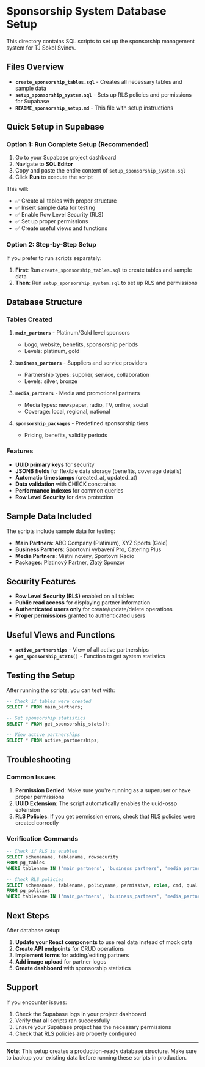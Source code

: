 # Sponsorship System Database Setup

This directory contains SQL scripts to set up the sponsorship management system for TJ Sokol Svinov.

## Files Overview

- **`create_sponsorship_tables.sql`** - Creates all necessary tables and sample data
- **`setup_sponsorship_system.sql`** - Sets up RLS policies and permissions for Supabase
- **`README_sponsorship_setup.md`** - This file with setup instructions

## Quick Setup in Supabase

### Option 1: Run Complete Setup (Recommended)

1. Go to your Supabase project dashboard
2. Navigate to **SQL Editor**
3. Copy and paste the entire content of `setup_sponsorship_system.sql`
4. Click **Run** to execute the script

This will:
- ✅ Create all tables with proper structure
- ✅ Insert sample data for testing
- ✅ Enable Row Level Security (RLS)
- ✅ Set up proper permissions
- ✅ Create useful views and functions

### Option 2: Step-by-Step Setup

If you prefer to run scripts separately:

1. **First**: Run `create_sponsorship_tables.sql` to create tables and sample data
2. **Then**: Run `setup_sponsorship_system.sql` to set up RLS and permissions

## Database Structure

### Tables Created

1. **`main_partners`** - Platinum/Gold level sponsors
   - Logo, website, benefits, sponsorship periods
   - Levels: platinum, gold

2. **`business_partners`** - Suppliers and service providers
   - Partnership types: supplier, service, collaboration
   - Levels: silver, bronze

3. **`media_partners`** - Media and promotional partners
   - Media types: newspaper, radio, TV, online, social
   - Coverage: local, regional, national

4. **`sponsorship_packages`** - Predefined sponsorship tiers
   - Pricing, benefits, validity periods

### Features

- **UUID primary keys** for security
- **JSONB fields** for flexible data storage (benefits, coverage details)
- **Automatic timestamps** (created_at, updated_at)
- **Data validation** with CHECK constraints
- **Performance indexes** for common queries
- **Row Level Security** for data protection

## Sample Data Included

The scripts include sample data for testing:

- **Main Partners**: ABC Company (Platinum), XYZ Sports (Gold)
- **Business Partners**: Sportovní vybavení Pro, Catering Plus
- **Media Partners**: Místní noviny, Sportovní Radio
- **Packages**: Platinový Partner, Zlatý Sponzor

## Security Features

- **Row Level Security (RLS)** enabled on all tables
- **Public read access** for displaying partner information
- **Authenticated users only** for create/update/delete operations
- **Proper permissions** granted to authenticated users

## Useful Views and Functions

- **`active_partnerships`** - View of all active partnerships
- **`get_sponsorship_stats()`** - Function to get system statistics

## Testing the Setup

After running the scripts, you can test with:

```sql
-- Check if tables were created
SELECT * FROM main_partners;

-- Get sponsorship statistics
SELECT * FROM get_sponsorship_stats();

-- View active partnerships
SELECT * FROM active_partnerships;
```

## Troubleshooting

### Common Issues

1. **Permission Denied**: Make sure you're running as a superuser or have proper permissions
2. **UUID Extension**: The script automatically enables the uuid-ossp extension
3. **RLS Policies**: If you get permission errors, check that RLS policies were created correctly

### Verification Commands

```sql
-- Check if RLS is enabled
SELECT schemaname, tablename, rowsecurity 
FROM pg_tables 
WHERE tablename IN ('main_partners', 'business_partners', 'media_partners');

-- Check RLS policies
SELECT schemaname, tablename, policyname, permissive, roles, cmd, qual 
FROM pg_policies 
WHERE tablename IN ('main_partners', 'business_partners', 'media_partners');
```

## Next Steps

After database setup:

1. **Update your React components** to use real data instead of mock data
2. **Create API endpoints** for CRUD operations
3. **Implement forms** for adding/editing partners
4. **Add image upload** for partner logos
5. **Create dashboard** with sponsorship statistics

## Support

If you encounter issues:

1. Check the Supabase logs in your project dashboard
2. Verify that all scripts ran successfully
3. Ensure your Supabase project has the necessary permissions
4. Check that RLS policies are properly configured

---

**Note**: This setup creates a production-ready database structure. Make sure to backup your existing data before running these scripts in production.

